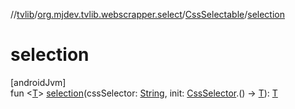 //[tvlib](../../../index.md)/[org.mjdev.tvlib.webscrapper.select](../index.md)/[CssSelectable](index.md)/[selection](selection.md)

# selection

[androidJvm]\
fun &lt;[T](selection.md)&gt; [selection](selection.md)(cssSelector: [String](https://kotlinlang.org/api/latest/jvm/stdlib/kotlin/-string/index.html), init: [CssSelector](../-css-selector/index.md).() -&gt; [T](selection.md)): [T](selection.md)
